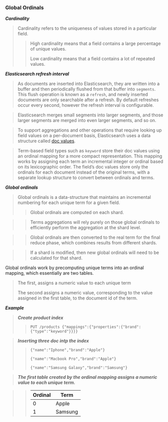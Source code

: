### Global Ordinals

***Cardinality***
> 
> Cardinality refers to the uniqueness of values stored in a particular field.
>> High cardinality means that a field contains a large percentage of unique values.
>>
>> Low cardinality means that a field contains a lot of repeated values. 
>>

***Elasticsearch refresh interval***

> As documents are inserted into Elasticsearch, they are written into a buffer and then periodically flushed from that buffer into `segments`. This flush operation is known as a `refresh`, and newly inserted documents are only searchable after a refresh. By default refreshes occur every second, however the refresh interval is configurable.
> 

>  Elasticsearch merges small segments into larger segments, and those larger segments are merged into even larger segments, and so on. 
> 

> To support aggregations and other operations that require looking up field values on a per-document basis, Elasticsearch uses a data structure called [doc values](https://www.elastic.co/guide/en/elasticsearch/reference/7.17/doc-values.html).
> 

> Term-based field types such as `keyword` store their doc values using an ordinal mapping for a more compact representation. This mapping works by assigning each term an incremental integer or ordinal based on its lexicographic order. The field’s doc values store only the ordinals for each document instead of the original terms, with a separate lookup structure to convert between ordinals and terms.
> 

***Global ordinals***

>  Global ordinals is a data-structure that maintains an incremental numbering for each unique term for a given field. 
>> Global ordinals are computed on each shard.
>>

>> Terms aggregations will rely purely on those global ordinals to efficiently perform the aggregation at the shard level. 
>>

>> Global ordinals are then converted  to the real term for the final reduce phase, which combines results from different shards.
>>
 
>> If a shard is modified, then new global ordinals will need to be calculated for that shard.
>> 

Global ordinals work by precomputing unique terms into an ordinal mapping, which essentially are two tables.

> The first, assigns a numeric value to each unique term
> 
> The second assigns a numeric value, corresponding to the value assigned in the first table, to the document id of the term. 
> 

***Example***

> ***Create product index***
>> `PUT /products {"mappings":{"properties":{"brand":{"type":"keyword"}}}}`

> ***Inserting three doc intp the index***
>> `{"name":"Iphone","brand":"Apple"}`
>>
>> `{"name":"Macbook Pro","brand":"Apple"}`
>> 
>> `{"name":"Samsung Galaxy","brand":"Samsung"}`

> ***The first table created by the ordinal mapping assigns a numeric value to each unique term.***

>> | Ordinal |  Term   |
>> | --------| --------|
>> | 0       | Apple   |
>> | 1       | Samsung |
>> 
